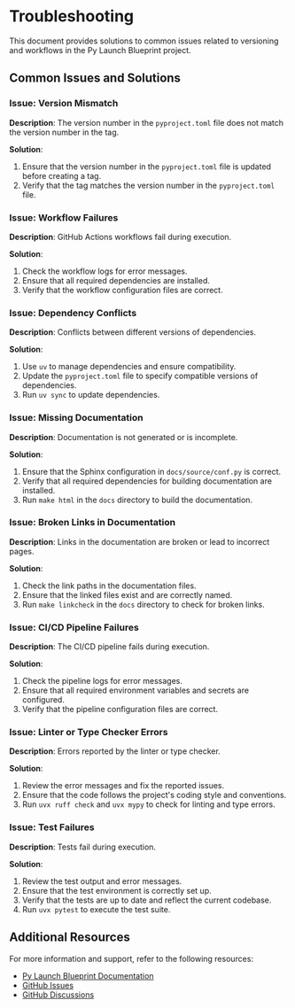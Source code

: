 # Troubleshooting

This document provides solutions to common issues related to versioning and workflows in the Py Launch Blueprint project.

## Common Issues and Solutions

### Issue: Version Mismatch

**Description**: The version number in the `pyproject.toml` file does not match the version number in the tag.

**Solution**:
1. Ensure that the version number in the `pyproject.toml` file is updated before creating a tag.
2. Verify that the tag matches the version number in the `pyproject.toml` file.

### Issue: Workflow Failures

**Description**: GitHub Actions workflows fail during execution.

**Solution**:
1. Check the workflow logs for error messages.
2. Ensure that all required dependencies are installed.
3. Verify that the workflow configuration files are correct.

### Issue: Dependency Conflicts

**Description**: Conflicts between different versions of dependencies.

**Solution**:
1. Use `uv` to manage dependencies and ensure compatibility.
2. Update the `pyproject.toml` file to specify compatible versions of dependencies.
3. Run `uv sync` to update dependencies.

### Issue: Missing Documentation

**Description**: Documentation is not generated or is incomplete.

**Solution**:
1. Ensure that the Sphinx configuration in `docs/source/conf.py` is correct.
2. Verify that all required dependencies for building documentation are installed.
3. Run `make html` in the `docs` directory to build the documentation.

### Issue: Broken Links in Documentation

**Description**: Links in the documentation are broken or lead to incorrect pages.

**Solution**:
1. Check the link paths in the documentation files.
2. Ensure that the linked files exist and are correctly named.
3. Run `make linkcheck` in the `docs` directory to check for broken links.

### Issue: CI/CD Pipeline Failures

**Description**: The CI/CD pipeline fails during execution.

**Solution**:
1. Check the pipeline logs for error messages.
2. Ensure that all required environment variables and secrets are configured.
3. Verify that the pipeline configuration files are correct.

### Issue: Linter or Type Checker Errors

**Description**: Errors reported by the linter or type checker.

**Solution**:
1. Review the error messages and fix the reported issues.
2. Ensure that the code follows the project's coding style and conventions.
3. Run `uvx ruff check` and `uvx mypy` to check for linting and type errors.

### Issue: Test Failures

**Description**: Tests fail during execution.

**Solution**:
1. Review the test output and error messages.
2. Ensure that the test environment is correctly set up.
3. Verify that the tests are up to date and reflect the current codebase.
4. Run `uvx pytest` to execute the test suite.

## Additional Resources

For more information and support, refer to the following resources:
- [Py Launch Blueprint Documentation](https://py-launch-blueprint.readthedocs.io/)
- [GitHub Issues](https://github.com/smorin/py-launch-blueprint/issues)
- [GitHub Discussions](https://github.com/smorin/py-launch-blueprint/discussions)
